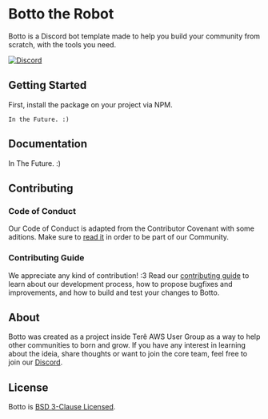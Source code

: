 # Botto the Robot

Botto is a Discord bot template made to help you build your community from scratch, with the tools you need.

[![Discord](https://img.shields.io/discord/681928564592869392?label=Discord&style=flat-square)](https://discord.gg/SD3FtBy)

## Getting Started

First, install the package on your project via NPM.

```
In the Future. :)
```

## Documentation

In The Future. :)

## Contributing

### Code of Conduct

Our Code of Conduct is adapted from the Contributor Covenant with some aditions. Make sure to [read it](https://github.com/Katreque/bottotherobot/blob/master/CODE_OF_CONDUCT.md) in order to be part of our Community.

### Contributing Guide

We appreciate any kind of contribution! :3 Read our [contributing guide](https://github.com/Katreque/bottotherobot/blob/master/CONTRIBUTING.md) to learn about our development process, how to propose bugfixes and improvements, and how to build and test your changes to Botto.

## About

Botto was created as a project inside Terê AWS User Group as a way to help other communities to born and grow. If you have any interest in learning about the ideia, share thoughts or want to join the core team, feel free to join our [Discord](https://discord.gg/SD3FtBy).

## License

Botto is [BSD 3-Clause Licensed](https://github.com/Katreque/bottotherobot/blob/master/LICENSE).
